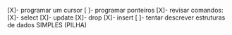 [X]- programar um cursor
[ ]- programar ponteiros 
[X]- revisar comandos:
[X]- select
[X]- update
[X]- drop
[X]- insert
[ ]- tentar descrever estruturas de dados SIMPLES (PILHA)